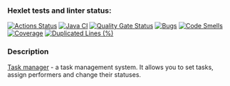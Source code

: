 ### Hexlet tests and linter status:
[![Actions Status](https://github.com/vvichgirl/java-project-99/actions/workflows/hexlet-check.yml/badge.svg)](https://github.com/vvichgirl/java-project-99/actions)
[![Java CI](https://github.com/vvichgirl/java-project-99/actions/workflows/main.yml/badge.svg)](https://github.com/vvichgirl/java-project-99/actions/workflows/main.yml)
[![Quality Gate Status](https://sonarcloud.io/api/project_badges/measure?project=vvichgirl_java-project-99&metric=alert_status)](https://sonarcloud.io/summary/new_code?id=vvichgirl_java-project-99)
[![Bugs](https://sonarcloud.io/api/project_badges/measure?project=vvichgirl_java-project-99&metric=bugs)](https://sonarcloud.io/summary/new_code?id=vvichgirl_java-project-99)
[![Code Smells](https://sonarcloud.io/api/project_badges/measure?project=vvichgirl_java-project-99&metric=code_smells)](https://sonarcloud.io/summary/new_code?id=vvichgirl_java-project-99)
[![Coverage](https://sonarcloud.io/api/project_badges/measure?project=vvichgirl_java-project-99&metric=coverage)](https://sonarcloud.io/summary/new_code?id=vvichgirl_java-project-99)
[![Duplicated Lines (%)](https://sonarcloud.io/api/project_badges/measure?project=vvichgirl_java-project-99&metric=duplicated_lines_density)](https://sonarcloud.io/summary/new_code?id=vvichgirl_java-project-99)

### Description
[Task manager](https://java-project-99-dkyg.onrender.com) - a task management system. It allows you to set tasks, assign performers and change their statuses.